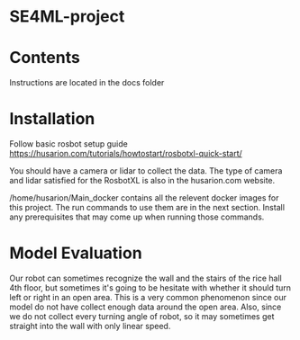 # SE4ML-project

# Contents 
Instructions are located in the docs folder 

# Installation 
Follow basic rosbot setup guide https://husarion.com/tutorials/howtostart/rosbotxl-quick-start/

You should have a camera or lidar to collect the data. The type of camera and lidar satisfied for the RosbotXL is also in the husarion.com website.

/home/husarion/Main_docker contains all the relevent docker images for this project. The run commands to use them are in the next section. 
Install any prerequisites that may come up when running those commands. 

# Model Evaluation
Our robot can sometimes recognize the wall and the stairs of the rice hall 4th floor, but sometimes it's going to be hesitate with whether it should turn left or right in an open area. This is a very common phenomenon since our model do not have collect enough data around the open area. Also, since we do not collect every turning angle of robot, so it may sometimes get straight into the wall with only linear speed.
